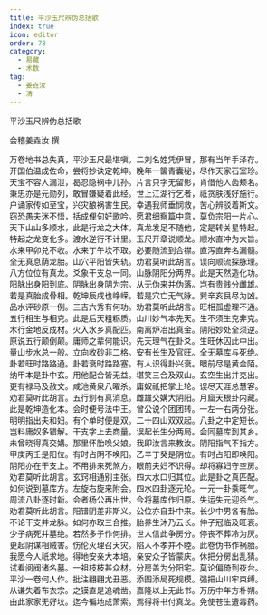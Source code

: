 ```yaml
---
title: 平沙玉尺辨伪总括歌
index: true
icon: editor
order: 78
category:
  - 易藏
  - 术数
tag:
  - 姜垚汝
  - 清
---
```


平沙玉尺辨伪总括歌  

会稽姜垚汝 撰  

万卷地书总失真，平沙玉尺最堪嗔。二刘名姓凭伊冒，那有当年手泽存。  
开国伯温成佐命，尝将妙诀定乾坤。晚年一箧青囊秘，尽作天家石室珍。  
天宝不容人漏泄，曷忍隐祸中儿孙。片言只字无留影，肯借他人齿颊名。  
秉忠亦是元勋列，敢冒嫌疑着此经。世上江湖行乞者，祇贪肤浅好施行。  
户诵家传如至宝，兴灾酿祸害生民。幸遇我师垂悯救，苦心辨驳着斯文。  
窃恐愚夫迷不悟，括成俚句好歌吟。愿君细察篇中意，莫负宗阳一片心。  
天下山山多顺水，此是行龙之大体。真龙发足不随他，定是转关星特起。  
特起之龙变化多。渡水逆行不计里。玉尺开章说顺龙。顺水直冲为大旨。  
水来甲卯兑不收。水来丁午坎不取。必要随流到合襟。直泻直奔名漏髓。  
全无真息荫龙胎。山穴平阳皆失轨。劝君莫听此胡言。误向顺流探脉理。  
八方位位有真龙。爻象干支总一同。山脉阴阳分两界。此是天然造化功。  
阳脉出身阳到底。阴脉出身阴为宗。从无伪来并伪落。岂有贵贱分雌雄。  
若是真胎成骨相。乾坤辰戌也峥嵘。若是穴亡无气脉。巽辛亥艮尽为凶。  
品水评砂原一例。三吉六秀有何功。劝君莫听此胡言。旺相孤虚理不通。  
五行相生与相克。此是后天粗粝质。山川妙气本先天。生不须生克非克。  
木行金地反成材。火入水乡真配匹。南离炉冶出真金。阴阳妙处全须逆。  
原说五行颠倒颠。庸师之辈何能识。先天理气在卦爻。生旺休囚此中出。  
量山步水总一般。立向收砂非二格。安有长生及官旺。全无墓库与死绝。  
卦若旺时路路通。卦若衰时路路塞。有人识得卦兴衰。眼前尽是黄金陌。  
纳甲本是卦中玄。用他配合皆无益。堪笑三合及双山。玄空生出并克出。  
更有禄马及赦文。咸池黄泉八曜杀。庸奴祇把掌上轮。误尽天涯总慧客。  
劝君莫听此胡言。五行别有真消息。雌雄交媾大阴阳。月窟天根卦内藏。  
此是乾坤造化本。会时便号法中王。曾公说个团团转。一左一右两分张。  
明明指出夫和妇。有个单时便是双。二十四山双双起。八卦之中定短长。  
岂料庸奴多错解。干支字上去商量。误起长生分两局。会同墓库到其乡。  
未曾晓得真交媾。那里怀胎唤父娘。我即汝言来教汝。阴阳指气不指方。  
甲庚丙壬是阳位。有时占阴不唤阳。乙辛丁癸是阴位。有时占阳即唤阳。  
阴阳亦在干支上。不用排来死煞方。眼前夫妇不识得。却将寡妇守空房。  
劝君莫听此胡言。玄窍相通别主张。四大水口归其位。此是卦之真匹配。  
如何说到墓库方。左旋右旋来附会。四水四卦逐元轮。一元一卦乘旺气。  
周流八卦逐时新。会者杨公再出世。今将墓库作归原。失运失元迎杀气。  
劝君莫听此胡言。阳错阴差非斯义。公位亦自卦中来。长少中男各有胎。  
不论干支并龙脉。如何亦取三合推。胎养生沐乃云长。仲子冠临及旺衰。  
少子病死并墓绝。若然多子作何排。世人信此争房分。停丧不葬冷为灰。  
更起阴谋相贼害。伤伦灭理召天灾。陷人不孝并不睦。此卷伪书作祸胎。  
我愿今人祇求地。得地安亲大本培。亲安众子皆蒙庆。休把分房出乱猜。  
试看阅阀诸名墓。一祖枝枝甚众材。分房盖为分阳宅。莫论偏倚到夜台。  
平沙一卷何人作。批注翩翩尤丑恶。添图添局死规模。强把山川牢束缚。  
从谦失着布衣宗。之镆直是追魂凿。嘉隆以上无此书。万历中年方朴朔。  
由此家家无好坟。迄今徧地成萧索。焉得将书付真龙。免使苍生遭毒药。  
